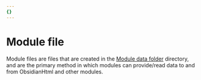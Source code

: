 ```yaml
---
{}
---
```

# Module file   
   
Module files are files that are created in the [Module data folder](../../../Configurations/Modules/Concepts/Module%20data%20folder.md) directory, and are the primary method in which modules can provide/read data to and from ObsidianHtml and other modules.